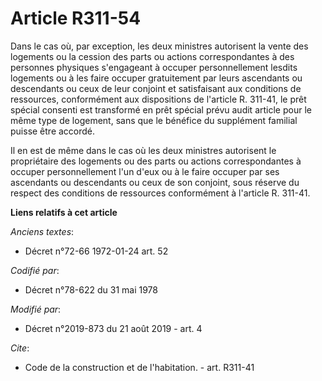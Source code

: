 # Article R311-54

Dans le cas où, par exception, les deux ministres autorisent la vente des logements ou la cession des parts ou actions
correspondantes à des personnes physiques s'engageant à occuper personnellement lesdits logements ou à les faire occuper
gratuitement par leurs ascendants ou descendants ou ceux de leur conjoint et satisfaisant aux conditions de ressources,
conformément aux dispositions de l'article R. 311-41, le prêt spécial consenti est transformé en prêt spécial prévu audit
article pour le même type de logement, sans que le bénéfice du supplément familial puisse être accordé. 

Il en est de même dans le cas où les deux ministres autorisent le propriétaire des logements ou des parts ou actions
correspondantes à occuper personnellement l'un d'eux ou à le faire occuper par ses ascendants ou descendants ou ceux de son
conjoint, sous réserve du respect des conditions de ressources conformément à l'article R. 311-41.

**Liens relatifs à cet article**

_Anciens textes_:

  - Décret n°72-66 1972-01-24 art. 52

_Codifié par_:

  - Décret n°78-622 du 31 mai 1978

_Modifié par_:

  - Décret n°2019-873 du 21 août 2019 - art. 4

_Cite_:

  - Code de la construction et de l'habitation. - art. R311-41
